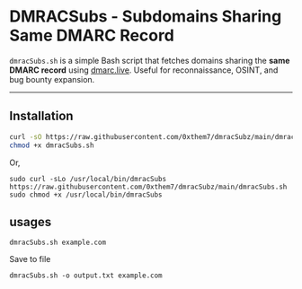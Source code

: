 # DMRACSubs - Subdomains Sharing Same DMARC Record

`dmracSubs.sh` is a simple Bash script that fetches domains sharing the **same DMARC record** using [dmarc.live](https://dmarc.live). Useful for reconnaissance, OSINT, and bug bounty expansion.

---

## Installation
```bash
curl -sO https://raw.githubusercontent.com/0xthem7/dmracSubz/main/dmracSubs.sh
chmod +x dmracSubs.sh

```
Or, 
```
sudo curl -sLo /usr/local/bin/dmracSubs https://raw.githubusercontent.com/0xthem7/dmracSubz/main/dmracSubs.sh
sudo chmod +x /usr/local/bin/dmracSubs
```

## usages 
```
dmracSubs.sh example.com
```

Save to file 
```
dmracSubs.sh -o output.txt example.com
```



